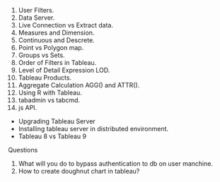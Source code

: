 1. User Filters.
2. Data Server.
3. Live Connection vs Extract data.
4. Measures and Dimension.
5. Continuous and Descrete.
6. Point vs Polygon map.
7. Groups vs Sets.                
8. Order of Filters in Tableau.
9. Level of Detail Expression LOD.
10. Tableau Products.
11. Aggregate Calculation AGG() and ATTR().
12. Using R with Tableau.
13. tabadmin vs tabcmd.
14. js API.



* Upgrading Tableau Server
* Installing tableau server in distributed environment.
* Tableau 8 vs Tableau 9

Questions
1. What will you do to bypass authentication to db on user manchine.
2. How to create doughnut chart in tableau?

